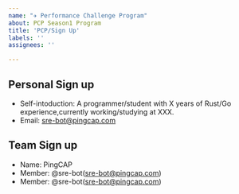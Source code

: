 ```yaml
---
name: "✈️ Performance Challenge Program"
about: PCP Season1 Program
title: 'PCP/Sign Up'
labels: ''
assignees: ''

---
```


<!--
  For personal sign up, please introduce yourself briefly and leave your email address for future contact.
  For team sign up, please introduce your team briefly, give a team name, list your team members and leave an email address for future contact.
  Up to three members in a team.
-->

## Personal Sign up

- Self-intoduction: A programmer/student with X years of Rust/Go experience,currently working/studying at XXX.
- Email: sre-bot@pingcap.com

## Team Sign up

- Name: PingCAP
- Member: @sre-bot(sre-bot@pingcap.com)
- Member: @sre-bot(sre-bot@pingcap.com)
